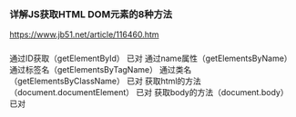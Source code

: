 ### 详解JS获取HTML DOM元素的8种方法
https://www.jb51.net/article/116460.htm

### 

通过ID获取（getElementById）  已对
通过name属性（getElementsByName）
通过标签名（getElementsByTagName）
通过类名（getElementsByClassName）  已对
获取html的方法（document.documentElement）  已对
获取body的方法（document.body）  已对
